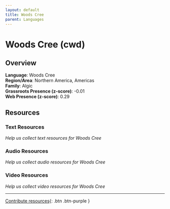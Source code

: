 ```yaml
---
layout: default
title: Woods Cree
parent: Languages
---
```


# Woods Cree (cwd)

## Overview

**Language**: Woods Cree  
**Region/Area**: Northern America, Americas  
**Family**: Algic  
**Grassroots Presence (z-score)**: -0.01  
**Web Presence (z-score)**: 0.29  

## Resources

### Text Resources
*Help us collect text resources for Woods Cree*

### Audio Resources
*Help us collect audio resources for Woods Cree*

### Video Resources
*Help us collect video resources for Woods Cree*

---

[Contribute resources](https://forms.office.com/e/1SfLJx3u1r){: .btn .btn-purple }
